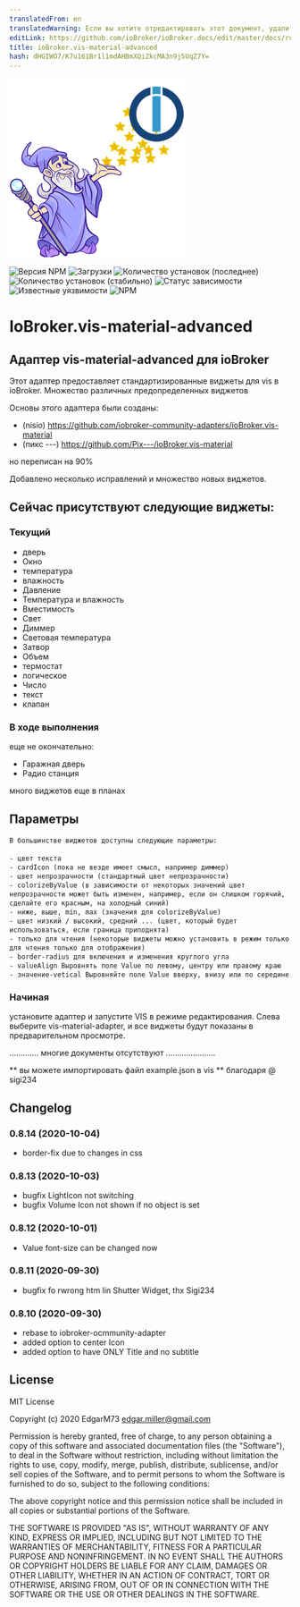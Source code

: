 ```yaml
---
translatedFrom: en
translatedWarning: Если вы хотите отредактировать этот документ, удалите поле «translationFrom», в противном случае этот документ будет снова автоматически переведен
editLink: https://github.com/ioBroker/ioBroker.docs/edit/master/docs/ru/adapterref/iobroker.vis-material-advanced/README.md
title: ioBroker.vis-material-advanced
hash: dHGIWO7/K7u161Br1l1mdAHBmXQiZkcMA3n9j5UqZ7Y=
---
```

![Логотип](../../../en/adapterref/iobroker.vis-material-advanced/admin/vis-material-advanced.png)

![Версия NPM](http://img.shields.io/npm/v/iobroker.vis-material-advanced.svg)
![Загрузки](https://img.shields.io/npm/dm/iobroker.vis-material-advanced.svg)
![Количество установок (последнее)](http://iobroker.live/badges/vis-material-advanced-installed.svg)
![Количество установок (стабильно)](http://iobroker.live/badges/vis-material-advanced-stable.svg)
![Статус зависимости](https://img.shields.io/david/EdgarM73/iobroker.vis-material-advanced.svg)
![Известные уязвимости](https://snyk.io/test/github/EdgarM73/ioBroker.vis-material-advanced/badge.svg)
![NPM](https://nodei.co/npm/iobroker.vis-material-advanced.png?downloads=true)

# IoBroker.vis-material-advanced
## Адаптер vis-material-advanced для ioBroker
Этот адаптер предоставляет стандартизированные виджеты для vis в ioBroker. Множество различных предопределенных виджетов

Основы этого адаптера были созданы:

* (nisio) https://github.com/iobroker-community-adapters/ioBroker.vis-material
* (пикс ---) https://github.com/Pix---/ioBroker.vis-material

но переписан на 90%

Добавлено несколько исправлений и множество новых виджетов.

## Сейчас присутствуют следующие виджеты:
### Текущий
 - дверь
 - Окно
 - температура
 - влажность
 - Давление
 - Температура и влажность
 - Вместимость
 - Свет
 - Диммер
 - Световая температура
 - Затвор
 - Объем
 - термостат
 - логическое
 - Число
 - текст
 - клапан

### В ходе выполнения
еще не окончательно:

 - Гаражная дверь
 - Радио станция

 много виджетов еще в планах

## Параметры
    В большинстве виджетов доступны следующие параметры:

    - цвет текста
    - cardIcon (пока не везде имеет смысл, например диммер)
    - цвет непрозрачности (стандартный цвет непрозрачности)
    - colorizeByValue (в зависимости от некоторых значений цвет непрозрачности может быть изменен, например, если он слишком горячий, сделайте его красным, на холодный синий)
    - ниже, выше, min, max (значения для colorizeByValue)
    - цвет низкий / высокий, средний ... (цвет, который будет использоваться, если граница приподнята)
    - только для чтения (некоторые виджеты можно установить в режим только для чтения только для отображения)
    - border-radius для включения и изменения круглого угла
    - valueAlign Выровнять поле Value по левому, центру или правому краю
    - значение-vetical Выровняйте поле Value вверху, внизу или по середине

### Начиная
установите адаптер и запустите VIS в режиме редактирования.
Слева выберите vis-material-adapter, и все виджеты будут показаны в предварительном просмотре.

............. многие документы отсутствуют ......................

** вы можете импортировать файл example.json в vis ** благодаря @ sigi234

## Changelog
<!--
    Placeholder
    ### __WORK IN PROGRESS__
* 
-->

### 0.8.14 (2020-10-04)
* border-fix due to changes in css

### 0.8.13 (2020-10-03)
* bugfix LightIcon not switching
* bugfix Volume Icon not shown if no object is set

### 0.8.12 (2020-10-01)
* Value font-size can be changed now


### 0.8.11 (2020-09-30)
* bugfix fo rwrong htm lin Shutter Widget, thx Sigi234


### 0.8.10 (2020-09-30)
* rebase to iobroker-ocmmunity-adapter
* added option to center Icon
* added option to have ONLY Title and no subtitle

## License
MIT License

Copyright (c) 2020 EdgarM73 <edgar.miller@gmail.com>

Permission is hereby granted, free of charge, to any person obtaining a copy
of this software and associated documentation files (the "Software"), to deal
in the Software without restriction, including without limitation the rights
to use, copy, modify, merge, publish, distribute, sublicense, and/or sell
copies of the Software, and to permit persons to whom the Software is
furnished to do so, subject to the following conditions:

The above copyright notice and this permission notice shall be included in all
copies or substantial portions of the Software.

THE SOFTWARE IS PROVIDED "AS IS", WITHOUT WARRANTY OF ANY KIND, EXPRESS OR
IMPLIED, INCLUDING BUT NOT LIMITED TO THE WARRANTIES OF MERCHANTABILITY,
FITNESS FOR A PARTICULAR PURPOSE AND NONINFRINGEMENT. IN NO EVENT SHALL THE
AUTHORS OR COPYRIGHT HOLDERS BE LIABLE FOR ANY CLAIM, DAMAGES OR OTHER
LIABILITY, WHETHER IN AN ACTION OF CONTRACT, TORT OR OTHERWISE, ARISING FROM,
OUT OF OR IN CONNECTION WITH THE SOFTWARE OR THE USE OR OTHER DEALINGS IN THE
SOFTWARE.